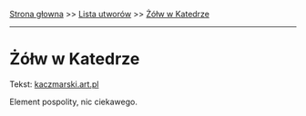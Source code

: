 [Strona głowna](../index.md) >> [Lista utworów](../list.md) >> [Żółw w Katedrze](708.md)

---

# Żółw w Katedrze

Tekst: [kaczmarski.art.pl](https://www.kaczmarski.art.pl/tworczosc/wiersze/zolw-w-katedrze/)

Element pospolity, nic ciekawego.